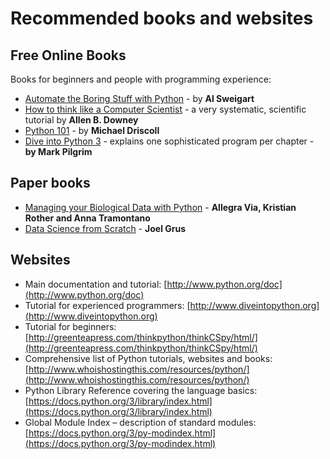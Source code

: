 
# Recommended books and websites

## Free Online Books

Books for beginners and people with programming experience:

* [Automate the Boring Stuff with Python](https://automatetheboringstuff.com/) - by **Al Sweigart**
* [How to think like a Computer Scientist](http://www.greenteapress.com/thinkpython/) - a very systematic, scientific tutorial by **Allen B. Downey**
* [Python 101](http://python101.pythonlibrary.org/) - by **Michael Driscoll**
* [Dive into Python 3](https://diveinto.org/python3/table-of-contents.html) - explains one sophisticated program per chapter - **by Mark Pilgrim**

## Paper books

* [Managing your Biological Data with Python](https://www.crcpress.com/Managing-Your-Biological-Data-with-Python/Via-Rother-Tramontano/9781439880937) - **Allegra Via, Kristian Rother and Anna Tramontano**
* [Data Science from Scratch](http://shop.oreilly.com/product/0636920033400.do) - **Joel Grus**

## Websites

* Main documentation and tutorial: [http://www.python.org/doc](http://www.python.org/doc)
* Tutorial for experienced programmers: [http://www.diveintopython.org](http://www.diveintopython.org)
* Tutorial for beginners: [http://greenteapress.com/thinkpython/thinkCSpy/html/](http://greenteapress.com/thinkpython/thinkCSpy/html/)
* Comprehensive list of Python tutorials, websites and books: [http://www.whoishostingthis.com/resources/python/](http://www.whoishostingthis.com/resources/python/)
* Python Library Reference covering the language basics: [https://docs.python.org/3/library/index.html](https://docs.python.org/3/library/index.html)
* Global Module Index – description of standard modules:
[https://docs.python.org/3/py-modindex.html](https://docs.python.org/3/py-modindex.html)
